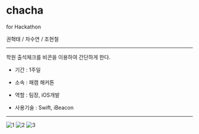# chacha

for Hackathon
 
권혁태 / 차수연 / 조현철

---

학원 출석체크를 비콘을 이용하여 간단하게 한다.

- 기간 : 1주일

- 소속 : 패캠 해커톤

- 역할 : 팀장, iOS개발

- 사용기술 : Swift, iBeacon

---

![1](https://user-images.githubusercontent.com/48010847/66198074-9a710a00-e6d6-11e9-91d2-6eb22dba65ca.png)
![2](https://user-images.githubusercontent.com/48010847/66198081-9e049100-e6d6-11e9-9efe-892137dfc08e.png)
![3](https://user-images.githubusercontent.com/48010847/66198088-a066eb00-e6d6-11e9-85da-4566afe129db.png)

